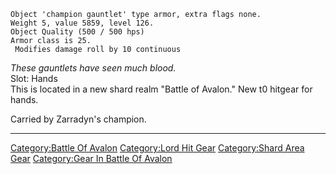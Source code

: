     Object 'champion gauntlet' type armor, extra flags none.
    Weight 5, value 5859, level 126.
    Object Quality (500 / 500 hps)
    Armor class is 25.
     Modifies damage roll by 10 continuous

*These gauntlets have seen much blood.*  
Slot: Hands  
This is located in a new shard realm "Battle of Avalon." New t0 hitgear
for hands.

Carried by Zarradyn's champion.

------------------------------------------------------------------------

[Category:Battle Of Avalon](Category:Battle_Of_Avalon "wikilink")
[Category:Lord Hit Gear](Category:Lord_Hit_Gear "wikilink")
[Category:Shard Area Gear](Category:Shard_Area_Gear "wikilink")
[Category:Gear In Battle Of
Avalon](Category:Gear_In_Battle_Of_Avalon "wikilink")
